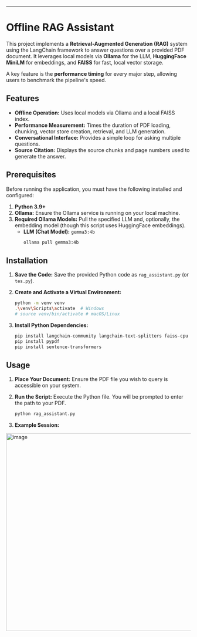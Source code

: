 
-----

#  Offline RAG Assistant

This project implements a **Retrieval-Augmented Generation (RAG)** system using the LangChain framework to answer questions over a provided PDF document. It leverages local models via **Ollama** for the LLM, **HuggingFace MiniLM** for embeddings, and **FAISS** for fast, local vector storage.

A key feature is the **performance timing** for every major step, allowing users to benchmark the pipeline's speed.

##  Features

  * **Offline Operation:** Uses local models via Ollama and a local FAISS index.
  * **Performance Measurement:** Times the duration of PDF loading, chunking, vector store creation, retrieval, and LLM generation.
  * **Conversational Interface:** Provides a simple loop for asking multiple questions.
  * **Source Citation:** Displays the source chunks and page numbers used to generate the answer.

##  Prerequisites

Before running the application, you must have the following installed and configured:

1.  **Python 3.9+**
2.  **Ollama:** Ensure the Ollama service is running on your local machine.
3.  **Required Ollama Models:** Pull the specified LLM and, optionally, the embedding model (though this script uses HuggingFace embeddings).
      * **LLM (Chat Model):** `gemma3:4b`
        ```bash
        ollama pull gemma3:4b
        ```

##  Installation

1.  **Save the Code:** Save the provided Python code as `rag_assistant.py` (or `tes.py`).

2.  **Create and Activate a Virtual Environment:**

    ```bash
    python -m venv venv
    .\venv\Scripts\activate  # Windows
    # source venv/bin/activate # macOS/Linux
    ```

3.  **Install Python Dependencies:**

    ```bash
    pip install langchain-community langchain-text-splitters faiss-cpu
    pip install pypdf
    pip install sentence-transformers
    ```

##  Usage

1.  **Place Your Document:** Ensure the PDF file you wish to query is accessible on your system.

2.  **Run the Script:** Execute the Python file. You will be prompted to enter the path to your PDF.

    ```bash
    python rag_assistant.py
    ```

3.  **Example Session:**

<img width="1919" height="539" alt="image" src="https://github.com/user-attachments/assets/d68b1c28-24e8-470b-b9b9-89c7d5606928" />
